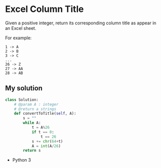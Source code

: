 # Excel Column Title


Given a positive integer, return its corresponding column title as appear in an Excel sheet.

For example:

    1 -> A
    2 -> B
    3 -> C
    ...
    26 -> Z
    27 -> AA
    28 -> AB 


## **My solution**

```python
class Solution:
    # @param A : integer
    # @return a strings
    def convertToTitle(self, A):
        s = ""
        while A:
            t = A%26
            if t == 0:
                t == 26
            s += chr(64+t)
            A = int(A/26)
        return s
```
* Python 3